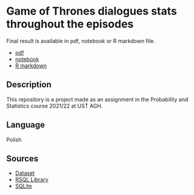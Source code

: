 # Game of Thrones dialogues stats throughout the episodes
Final result is available in pdf, notebook or R markdown file.
* [pdf](output/got-dialogues-stats.pdf)
* [notebook](output/got-dialogues-stats.html)
* [R markdown](got-dialogues-stats.Rmd)
## Description
This repository is a project made as an assignment in the Probability and Statistics course 2021/22 at UST AGH.

## Language

Polish
## Sources

* [Dataset](https://www.kaggle.com/gopinath15/gameofthrones?select=game-of-thrones.csv])
* [RSQL Library](https://cran.r-project.org/web/packages/RSQL/index.html)
* [SQLite](https://www.sqlite.org/)